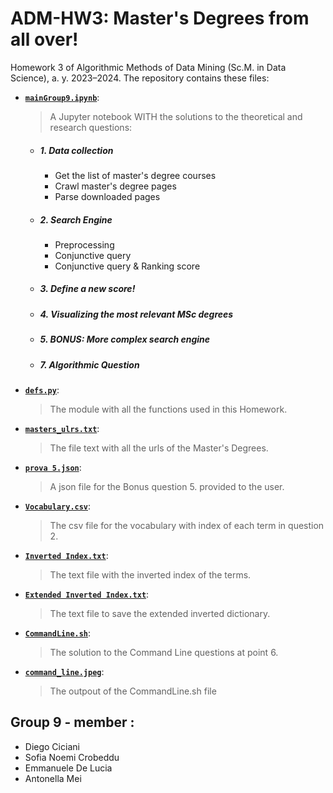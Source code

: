 # ADM-HW3: Master's Degrees from all over!
Homework 3 of Algorithmic Methods of Data Mining (Sc.M. in Data Science), a. y. 2023–2024. 
The repository contains these files:
- [__`mainGroup9.ipynb`__]( ):
  > A Jupyter notebook WITH the solutions to the theoretical and research questions:

  - ##### 1. Data collection
     - Get the list of master's degree courses
     - Crawl master's degree pages
     - Parse downloaded pages
  - ##### 2. Search Engine
     - Preprocessing
     - Conjunctive query
     - Conjunctive query & Ranking score
  - ##### 3. Define a new score!
  - ##### 4. Visualizing the most relevant MSc degrees
  - ##### 5. BONUS: More complex search engine
  - ##### 7. Algorithmic Question 

- [__`defs.py`__]( ):
  > The module with all the functions used in this Homework.

- [__`masters_ulrs.txt`__]( ):
  > The file text with all the urls of the Master's Degrees.

- [__`prova 5.json`__]( ):
  > A json file for the Bonus question 5. provided to the user.

- [__`Vocabulary.csv`__]( ):
  > The csv file for the vocabulary with index of each term in question 2.

- [__`Inverted Index.txt`__]( ):
  > The text file with the inverted index of the terms.

- [__`Extended Inverted Index.txt`__]( ):
  > The text file to save the extended inverted dictionary.

- [__`CommandLine.sh`__]( ):
  > The solution to the Command Line questions at point 6.

- [__`command_line.jpeg`__]( ):
  > The outpout of the CommandLine.sh file

## Group 9 - member :
- Diego Ciciani
- Sofia Noemi Crobeddu
- Emmanuele De Lucia
- Antonella Mei

